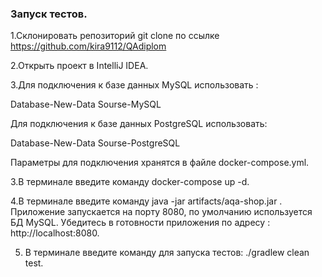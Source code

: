 ### Запуск тестов.

1.Cклонировать репозиторий git clone по ссылке https://github.com/kira9112/QAdiplom

2.Открыть проект в IntelliJ IDEA.

3.Для подключения к базе данных MySQL использовать :

Database-New-Data Sourse-MySQL

Для подключения к базе данных PostgreSQL использовать:

Database-New-Data Sourse-PostgreSQL

Параметры для подключения хранятся в файле docker-compose.yml.

3.В терминале введите команду docker-compose up -d.

4.В терминале введите команду java -jar artifacts/aqa-shop.jar .
Приложение запускается на порту 8080, по умолчанию используется БД MySQL. Убедитесь в готовности приложения по адресу : http://localhost:8080.

5. В терминале введите команду для запуска тестов: ./gradlew clean test.
